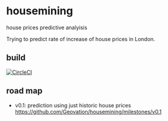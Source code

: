 # housemining
house prices predictive analyisis

Trying to predict rate of increase of house prices in London.

## build
[![CircleCI](https://circleci.com/gh/Geovation/housemining/tree/master.svg?style=svg)](https://circleci.com/gh/Geovation/housemining/tree/master)

## road map

- v0.1: prediction using just historic house prices https://github.com/Geovation/housemining/milestones/v0.1
